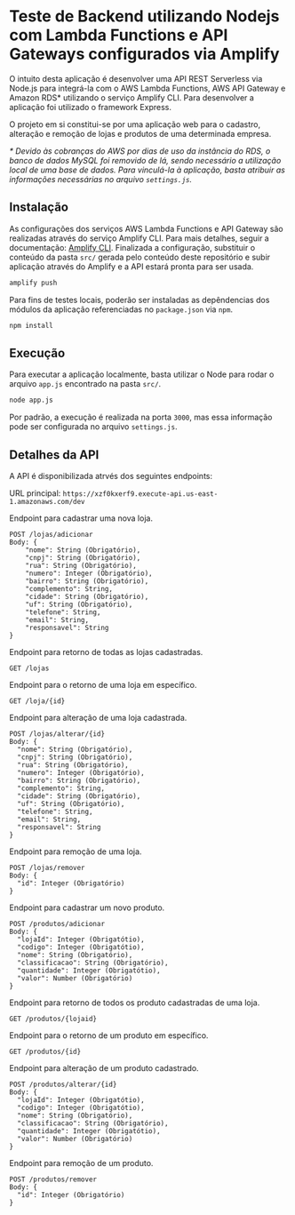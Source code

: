 # Teste de Backend utilizando Nodejs com Lambda Functions e API Gateways configurados via Amplify
O intuito desta aplicação é desenvolver uma API REST Serverless via Node.js para integrá-la com o AWS Lambda Functions, AWS API Gateway e Amazon RDS* utilizando o serviço Amplify CLI. Para desenvolver a aplicação foi utilizado o framework Express.

O projeto em si constitui-se por uma aplicação web para o cadastro, alteração e remoção de lojas e produtos de uma determinada empresa.

<i>* Devido às cobranças do AWS por dias de uso da instância do RDS, o banco de dados MySQL foi removido de lá, sendo necessário a utilização local de uma base de dados. Para vinculá-la à aplicação, basta atribuir as informações necessárias no arquivo ```settings.js```.</i>

## Instalação
As configurações dos serviços AWS Lambda Functions e API Gateway são realizadas através do serviço Amplify CLI. Para mais detalhes, seguir a documentação: [Amplify CLI](https://docs.amplify.aws/cli).
Finalizada a configuração, substituir o conteúdo da pasta ```src/``` gerada pelo conteúdo deste repositório e subir aplicação através do Amplify e a API estará pronta para ser usada.

```bash
amplify push
```

Para fins de testes locais, poderão ser instaladas as depêndencias dos módulos da aplicação referenciadas no ```package.json``` via ```npm```.

```bash
npm install
```

## Execução
Para executar a aplicação localmente, basta utilizar o Node para rodar o arquivo ```app.js``` encontrado na pasta ```src/```.

```bash
node app.js
```

Por padrão, a execução é realizada na porta ```3000```, mas essa informação pode ser configurada no arquivo ```settings.js```.

## Detalhes da API
A API é disponibilizada atrvés dos seguintes endpoints:

URL principal: ```https://xzf0kxerf9.execute-api.us-east-1.amazonaws.com/dev```

Endpoint para cadastrar uma nova loja.
```
POST /lojas/adicionar 
Body: {
    "nome": String (Obrigatório),
    "cnpj": String (Obrigatório),
    "rua": String (Obrigatório),
    "numero": Integer (Obrigatório),
    "bairro": String (Obrigatório),
    "complemento": String,
    "cidade": String (Obrigatório),
    "uf": String (Obrigatório),
    "telefone": String,
    "email": String,
    "responsavel": String
}
```

Endpoint para retorno de todas as lojas cadastradas.
```
GET /lojas
```

Endpoint para o retorno de uma loja em específico.
```
GET /loja/{id}
```

Endpoint para alteração de uma loja cadastrada.
```
POST /lojas/alterar/{id}
Body: {
  "nome": String (Obrigatório),
  "cnpj": String (Obrigatório),
  "rua": String (Obrigatório),
  "numero": Integer (Obrigatório),
  "bairro": String (Obrigatório),
  "complemento": String,
  "cidade": String (Obrigatório),
  "uf": String (Obrigatório),
  "telefone": String,
  "email": String,
  "responsavel": String
}
```

Endpoint para remoção de uma loja.
```
POST /lojas/remover
Body: {
  "id": Integer (Obrigatório)
}
```

Endpoint para cadastrar um novo produto.
```
POST /produtos/adicionar 
Body: {
  "lojaId": Integer (Obrigatótio),
  "codigo": Integer (Obrigatótio),
  "nome": String (Obrigatório),
  "classificacao": String (Obrigatório),
  "quantidade": Integer (Obrigatótio),
  "valor": Number (Obrigatório)
}
```

Endpoint para retorno de todos os produto cadastradas de uma loja.
```
GET /produtos/{lojaid}
```

Endpoint para o retorno de um produto em específico.
```
GET /produtos/{id}
```

Endpoint para alteração de um produto cadastrado.
```
POST /produtos/alterar/{id}
Body: {
  "lojaId": Integer (Obrigatótio),
  "codigo": Integer (Obrigatótio),
  "nome": String (Obrigatório),
  "classificacao": String (Obrigatório),
  "quantidade": Integer (Obrigatótio),
  "valor": Number (Obrigatório)
}
```

Endpoint para remoção de um produto.
```
POST /produtos/remover
Body: {
  "id": Integer (Obrigatório)
}
```
